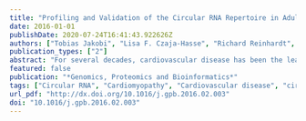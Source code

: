 ```yaml
---
title: "Profiling and Validation of the Circular RNA Repertoire in Adult Murine Hearts"
date: 2016-01-01
publishDate: 2020-07-24T16:41:43.922626Z
authors: ["Tobias Jakobi", "Lisa F. Czaja-Hasse", "Richard Reinhardt", "Christoph Dieterich"]
publication_types: ["2"]
abstract: "For several decades, cardiovascular disease has been the leading cause of death throughout all countries. There is a strong genetic component to many disease subtypes (e.g., cardiomyopathy) and we are just beginning to understand the relevant genetic factors. Several studies have related RNA splicing to cardiovascular disease and circular RNAs (circRNAs) are an emerging player. circRNAs, which originate through back-splicing events from primary transcripts, are resistant to exonucleases and typically not polyadenylated. Initial functional studies show clear phenotypic outcomes for selected circRNAs. We provide, for the first time, a comprehensive catalogue of RNase R-resistant circRNA species for the adult murine heart. This work combines state-of-the-art circle sequencing with our novel DCC software to explore the circRNA landscape of heart tissue. Overall, we identified 575 circRNA species that pass a beta-binomial test for enrichment (false discovery rate of 1%) in the exonuclease-treated sequencing sample. Several circRNAs can be directly attributed to host genes that have been previously described as associated with cardiovascular disease. Further studies of these candidate circRNAs may reveal disease-relevant properties or functions of specific circRNAs."
featured: false
publication: "*Genomics, Proteomics and Bioinformatics*"
tags: ["Circular RNA", "Cardiomyopathy", "Cardiovascular disease", "circSeq", "Computational cardiology"]
url_pdf: "http://dx.doi.org/10.1016/j.gpb.2016.02.003"
doi: "10.1016/j.gpb.2016.02.003"
---
```


